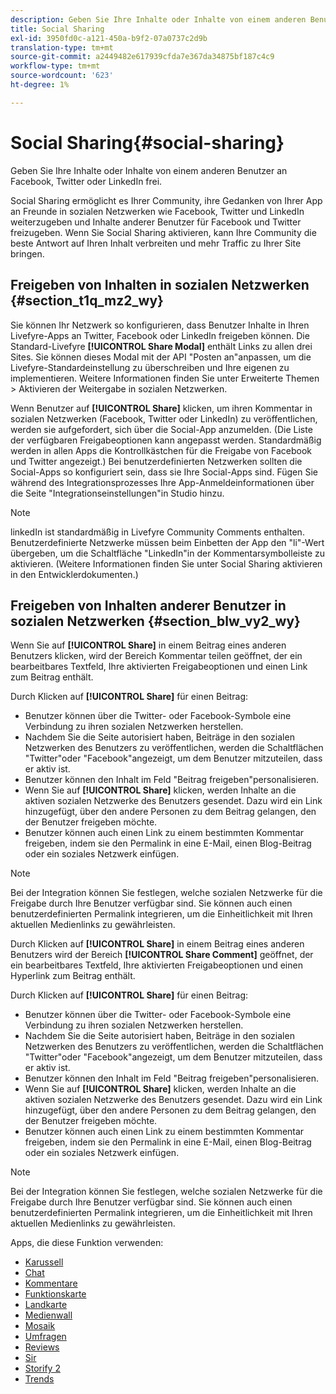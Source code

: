 ```yaml
---
description: Geben Sie Ihre Inhalte oder Inhalte von einem anderen Benutzer an Facebook, Twitter oder LinkedIn frei.
title: Social Sharing
exl-id: 3950fd0c-a121-450a-b9f2-07a0737c2d9b
translation-type: tm+mt
source-git-commit: a2449482e617939cfda7e367da34875bf187c4c9
workflow-type: tm+mt
source-wordcount: '623'
ht-degree: 1%

---
```


# Social Sharing{#social-sharing}

Geben Sie Ihre Inhalte oder Inhalte von einem anderen Benutzer an Facebook, Twitter oder LinkedIn frei.

Social Sharing ermöglicht es Ihrer Community, ihre Gedanken von Ihrer App an Freunde in sozialen Netzwerken wie Facebook, Twitter und LinkedIn weiterzugeben und Inhalte anderer Benutzer für Facebook und Twitter freizugeben. Wenn Sie Social Sharing aktivieren, kann Ihre Community die beste Antwort auf Ihren Inhalt verbreiten und mehr Traffic zu Ihrer Site bringen.

## Freigeben von Inhalten in sozialen Netzwerken {#section_t1q_mz2_wy}

Sie können Ihr Netzwerk so konfigurieren, dass Benutzer Inhalte in Ihren Livefyre-Apps an Twitter, Facebook oder LinkedIn freigeben können. Die Standard-Livefyre **[!UICONTROL Share Modal]** enthält Links zu allen drei Sites. Sie können dieses Modal mit der API &quot;Posten an&quot;anpassen, um die Livefyre-Standardeinstellung zu überschreiben und Ihre eigenen zu implementieren. Weitere Informationen finden Sie unter Erweiterte Themen > Aktivieren der Weitergabe in sozialen Netzwerken.

Wenn Benutzer auf **[!UICONTROL Share]** klicken, um ihren Kommentar in sozialen Netzwerken (Facebook, Twitter oder LinkedIn) zu veröffentlichen, werden sie aufgefordert, sich über die Social-App anzumelden. (Die Liste der verfügbaren Freigabeoptionen kann angepasst werden. Standardmäßig werden in allen Apps die Kontrollkästchen für die Freigabe von Facebook und Twitter angezeigt.) Bei benutzerdefinierten Netzwerken sollten die Social-Apps so konfiguriert sein, dass sie Ihre Social-Apps sind. Fügen Sie während des Integrationsprozesses Ihre App-Anmeldeinformationen über die Seite &quot;Integrationseinstellungen&quot;in Studio hinzu.

>[!NOTE]
>
>linkedIn ist standardmäßig in Livefyre Community Comments enthalten. Benutzerdefinierte Netzwerke müssen beim Einbetten der App den &quot;li&quot;-Wert übergeben, um die Schaltfläche &quot;LinkedIn&quot;in der Kommentarsymbolleiste zu aktivieren. (Weitere Informationen finden Sie unter Social Sharing aktivieren in den Entwicklerdokumenten.)

## Freigeben von Inhalten anderer Benutzer in sozialen Netzwerken {#section_blw_vy2_wy}

Wenn Sie auf **[!UICONTROL Share]** in einem Beitrag eines anderen Benutzers klicken, wird der Bereich Kommentar teilen geöffnet, der ein bearbeitbares Textfeld, Ihre aktivierten Freigabeoptionen und einen Link zum Beitrag enthält.

Durch Klicken auf **[!UICONTROL Share]** für einen Beitrag:

* Benutzer können über die Twitter- oder Facebook-Symbole eine Verbindung zu ihren sozialen Netzwerken herstellen.
* Nachdem Sie die Seite autorisiert haben, Beiträge in den sozialen Netzwerken des Benutzers zu veröffentlichen, werden die Schaltflächen &quot;Twitter&quot;oder &quot;Facebook&quot;angezeigt, um dem Benutzer mitzuteilen, dass er aktiv ist.
* Benutzer können den Inhalt im Feld &quot;Beitrag freigeben&quot;personalisieren.
* Wenn Sie auf **[!UICONTROL Share]** klicken, werden Inhalte an die aktiven sozialen Netzwerke des Benutzers gesendet. Dazu wird ein Link hinzugefügt, über den andere Personen zu dem Beitrag gelangen, den der Benutzer freigeben möchte.
* Benutzer können auch einen Link zu einem bestimmten Kommentar freigeben, indem sie den Permalink in eine E-Mail, einen Blog-Beitrag oder ein soziales Netzwerk einfügen.

>[!NOTE]
>
>Bei der Integration können Sie festlegen, welche sozialen Netzwerke für die Freigabe durch Ihre Benutzer verfügbar sind. Sie können auch einen benutzerdefinierten Permalink integrieren, um die Einheitlichkeit mit Ihren aktuellen Medienlinks zu gewährleisten.

Durch Klicken auf **[!UICONTROL Share]** in einem Beitrag eines anderen Benutzers wird der Bereich **[!UICONTROL Share Comment]** geöffnet, der ein bearbeitbares Textfeld, Ihre aktivierten Freigabeoptionen und einen Hyperlink zum Beitrag enthält.

Durch Klicken auf **[!UICONTROL Share]** für einen Beitrag:

* Benutzer können über die Twitter- oder Facebook-Symbole eine Verbindung zu ihren sozialen Netzwerken herstellen.
* Nachdem Sie die Seite autorisiert haben, Beiträge in den sozialen Netzwerken des Benutzers zu veröffentlichen, werden die Schaltflächen &quot;Twitter&quot;oder &quot;Facebook&quot;angezeigt, um dem Benutzer mitzuteilen, dass er aktiv ist.
* Benutzer können den Inhalt im Feld &quot;Beitrag freigeben&quot;personalisieren.
* Wenn Sie auf **[!UICONTROL Share]** klicken, werden Inhalte an die aktiven sozialen Netzwerke des Benutzers gesendet. Dazu wird ein Link hinzugefügt, über den andere Personen zu dem Beitrag gelangen, den der Benutzer freigeben möchte.
* Benutzer können auch einen Link zu einem bestimmten Kommentar freigeben, indem sie den Permalink in eine E-Mail, einen Blog-Beitrag oder ein soziales Netzwerk einfügen.

>[!NOTE]
>
>Bei der Integration können Sie festlegen, welche sozialen Netzwerke für die Freigabe durch Ihre Benutzer verfügbar sind. Sie können auch einen benutzerdefinierten Permalink integrieren, um die Einheitlichkeit mit Ihren aktuellen Medienlinks zu gewährleisten.



Apps, die diese Funktion verwenden:

* [Karussell](/help/using/c-about-apps/c-carousel-app/c-carousel-app.md#c_carousel_app)
* [Chat](/help/using/c-about-apps/c-chat-app/c-chat-app.md#c_chat_app)
* [Kommentare](/help/using/c-about-apps/c-comments/c-comments.md)
* [Funktionskarte](/help/using/c-about-apps/c-feature-card-app/c-feature-card-app.md#c_feature_card_app)
* [Landkarte](/help/using/c-about-apps/c-map-app/c-map-app.md#c_map_app)
* [Medienwall](/help/using/c-about-apps/c-media-wall-app/c-media-wall-app.md#c_media_wall_app)
* [Mosaik](/help/using/c-about-apps/c-mosaic-app/c-mosaic-app.md#c_mosaic_app)
* [Umfragen](/help/using/c-about-apps/c-polls-app/c-polls-app.md#c_polls_app)
* [Reviews](/help/using/c-about-apps/c-reviews-app/c-reviews-app.md#c_reviews_app)
* [Sir](/help/using/c-about-apps/c-sidenotes-app/c-sidenotes-app.md#c_sidenotes_app)
* [Storify 2](/help/using/c-about-apps/c-storify2/c-storify2.md#c_storify2)
* [Trends](/help/using/c-about-apps/c-trending-app/c-trending-app.md#c_trending_app)
